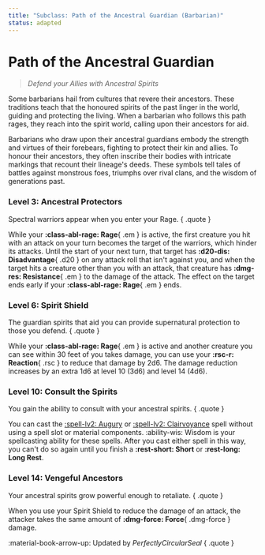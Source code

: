 ```yaml
---
title: "Subclass: Path of the Ancestral Guardian (Barbarian)"
status: adapted
---
```


<p style="display:none">
Defend your Allies with Ancestral Spirits
</p>

# Path of the Ancestral Guardian

> *Defend your Allies with Ancestral Spirits*

Some barbarians hail from cultures that revere their ancestors. These traditions teach that the honoured spirits of the past linger in the world, guiding and protecting the living. When a barbarian who follows this path rages, they reach into the spirit world, calling upon their ancestors for aid.

Barbarians who draw upon their ancestral guardians embody the strength and virtues of their forebears, fighting to protect their kin and allies. To honour their ancestors, they often inscribe their bodies with intricate markings that recount their lineage's deeds. These symbols tell tales of battles against monstrous foes, triumphs over rival clans, and the wisdom of generations past.

### Level 3: Ancestral Protectors

Spectral warriors appear when you enter your Rage.
{ .quote }

While your **:class-abl-rage: Rage**{ .em } is active, the first creature you hit with an attack on your turn becomes the target of the warriors, which hinder its attacks. Until the start of your next turn, that target has **:d20-dis: Disadvantage**{ .d20 } on any attack roll that isn't against you, and when the target hits a creature other than you with an attack, that creature has **:dmg-res: Resistance**{ .em } to the damage of the attack. The effect on the target ends early if your **:class-abl-rage: Rage**{ .em } ends.

### Level 6: Spirit Shield

The guardian spirits that aid you can provide supernatural protection to those you defend.
{ .quote }

While your **:class-abl-rage: Rage**{ .em } is active and another creature you can see within 30 feet of you takes damage, you can use your **:rsc-r: Reaction**{ .rsc } to reduce that damage by 2d6. The damage reduction increases by an extra 1d6 at level 10 (3d6) and level 14 (4d6).

### Level 10: Consult the Spirits

You gain the ability to consult with your ancestral spirits.
{ .quote }

You can cast the [:spell-lv2: Augury](../../spells/description/core/level-2.md#augury) or [:spell-lv2: Clairvoyance](../../spells/description/core/level-3.md#clairvoyance) spell without using a spell slot or material components. :ability-wis: Wisdom is your spellcasting ability for these spells. After you cast either spell in this way, you can't do so again until you finish a **:rest-short: Short** or **:rest-long: Long Rest**.

### Level 14: Vengeful Ancestors

Your ancestral spirits grow powerful enough to retaliate.
{ .quote }

When you use your Spirit Shield to reduce the damage of an attack, the attacker takes the same amount of **:dmg-force: Force**{ .dmg-force } damage.

:material-book-arrow-up: Updated by *PerfectlyCircularSeal* 
{ .quote }